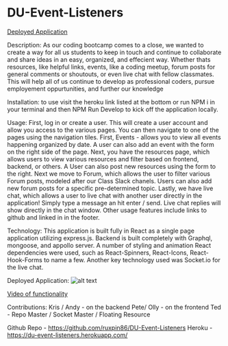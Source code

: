 # DU-Event-Listeners

[Deployed Application](https://du-event-listeners.herokuapp.com/)

Description: As our coding bootcamp comes to a close, we wanted to create a way for all us students to keep in touch and continue to collaborate and share ideas in an easy, organized, and effecient way. Whether thats resources, like helpful links, events, like a coding meetup, forum posts for general comments or shoutouts, or even live chat with fellow classmates. This will help all of us continue to develop as professional coders, pursue employement oppurtunities, and further our knowledge

Installation: to use visit the heroku link listed at the bottom or run NPM i in your terminal and then NPM Run Develop to kick off the application locally.

Usage: First, log in or create a user. This will create a user account and allow you access to the various pages. You can then navigate to one of the pages using the navigation tiles. First, Events - allows you to view all events happening organized by date. A user can also add an event with the form on the right side of the page. Next, you have the resources page, which allows users to view various resources and filter based on frontend, backend, or others. A User can also post new resources using the form to the right. Next we move to Forum, which allows the user to filter various Forum posts, modeled after our Class Slack chanels. Users can also add new forum posts for a specific pre-determined topic. Lastly, we have live chat, which allows a user to live chat with another user directly in the application! Simply type a message an hit enter / send. Live chat replies will show directly in the chat window. Other usage features include links to github and linked in in the footer.

Technology: This application is built fully in React as a single page application utilizing express.js. Backend is built completely with Graphql, mongoose, and appollo server. A number of styling and animation React dependencies were used, such as React-Spinners, React-Icons, React-Hook-Forms to name a few. Another key technology used was Socket.io for the live chat.

Deployed Application:
![alt text](./Assets/Event-Listeners.gif)

[Video of functionality](https://drive.google.com/file/d/1aM03f2XXqSeHzVfESaw7nIeB9Jc0qvVP/view)

Contributions: Kris / Andy - on the backend Pete/ Olly - on the frontend Ted - Repo Master / Socket Master / Floating Resource

Github Repo - https://github.com/ruxpin86/DU-Event-Listeners
Heroku - https://du-event-listeners.herokuapp.com/
